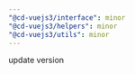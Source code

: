 ```yaml
---
"@cd-vuejs3/interface": minor
"@cd-vuejs3/helpers": minor
"@cd-vuejs3/utils": minor
---
```


update version
